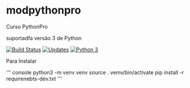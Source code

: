 # modpythonpro
Curso PythonPro

suportadfa versão 3 de Python

[![Build Status](https://travis-ci.org/mod64bits/modpythonpro.svg?branch=master)](https://travis-ci.org/mod64bits/modpythonpro)
[![Updates](https://pyup.io/repos/github/mod64bits/modpythonpro/shield.svg)](https://pyup.io/repos/github/mod64bits/modpythonpro/)
[![Python 3](https://pyup.io/repos/github/mod64bits/modpythonpro/python-3-shield.svg)](https://pyup.io/repos/github/mod64bits/modpythonpro/)

Para Instalar

''' console
python3 -m venv venv
source . vemv/bin/activate
pip install -r requirenebts-dev.txt
'''





